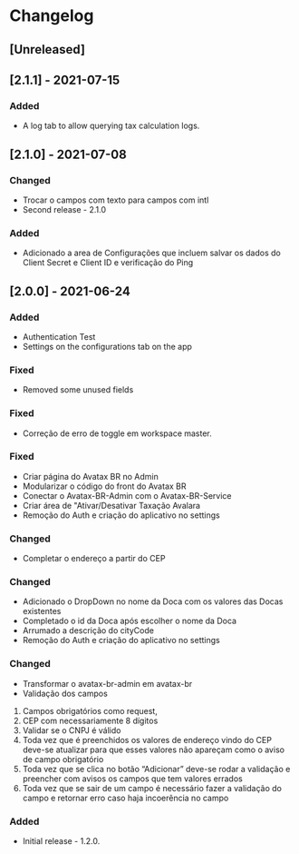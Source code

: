 # Changelog

## [Unreleased]

## [2.1.1] - 2021-07-15

### Added
- A log tab to allow querying tax calculation logs.

## [2.1.0] - 2021-07-08

### Changed
- Trocar o campos com texto para campos com intl
- Second release - 2.1.0

### Added
- Adicionado a area de Configurações que incluem salvar os dados do Client Secret e Client ID e verificação do Ping

## [2.0.0] - 2021-06-24

### Added

- Authentication Test
- Settings on the configurations tab on the app

### Fixed

- Removed some unused fields

### Fixed

- Correção de erro de toggle em workspace master.

### Fixed

- Criar página do Avatax BR no Admin
- Modularizar o código do front do Avatax BR
- Conectar o Avatax-BR-Admin com o Avatax-BR-Service
- Criar área de "Ativar/Desativar Taxação Avalara
- Remoção do Auth e criação do aplicativo no settings

### Changed

- Completar o endereço a partir do CEP

### Changed

- Adicionado o DropDown no nome da Doca com os valores das Docas existentes
- Completado o id da Doca após escolher o nome da Doca
- Arrumado a descrição do cityCode
- Remoção do Auth e criação do aplicativo no settings

### Changed

- Transformar o avatax-br-admin em avatax-br
- Validação dos campos

1. Campos obrigatórios como request,
2. CEP com necessariamente 8 dígitos
3. Validar se o CNPJ é válido
4. Toda vez que é preenchidos os valores de endereço vindo do CEP deve-se atualizar para que esses valores não apareçam como o aviso de campo obrigatório
5. Toda vez que se clica no botão “Adicionar” deve-se rodar a validação e preencher com avisos os campos que tem valores errados
6. Toda vez que se sair de um campo é necessário fazer a validação do campo e retornar erro caso haja incoerência no campo

### Added
- Initial release - 1.2.0.
